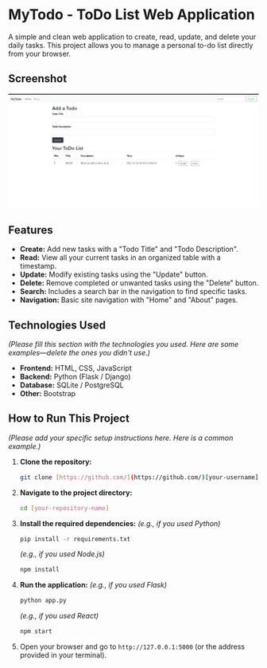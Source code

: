 # MyTodo - ToDo List Web Application

A simple and clean web application to create, read, update, and delete your daily tasks. This project allows you to manage a personal to-do list directly from your browser.

## Screenshot

![MyTodo Application Screenshot](login.png)

## Features

* **Create:** Add new tasks with a "Todo Title" and "Todo Description".
* **Read:** View all your current tasks in an organized table with a timestamp.
* **Update:** Modify existing tasks using the "Update" button.
* **Delete:** Remove completed or unwanted tasks using the "Delete" button.
* **Search:** Includes a search bar in the navigation to find specific tasks.
* **Navigation:** Basic site navigation with "Home" and "About" pages.

## Technologies Used

*(Please fill this section with the technologies you used. Here are some examples—delete the ones you didn't use.)*

* **Frontend:** HTML, CSS, JavaScript
* **Backend:** Python (Flask / Django)
* **Database:** SQLite / PostgreSQL
* **Other:** Bootstrap

## How to Run This Project

*(Please add your specific setup instructions here. Here is a common example.)*

1.  **Clone the repository:**
    ```sh
    git clone [https://github.com/](https://github.com/)[your-username]/[your-repository-name].git
    ```
2.  **Navigate to the project directory:**
    ```sh
    cd [your-repository-name]
    ```
3.  **Install the required dependencies:**
    *(e.g., if you used Python)*
    ```sh
    pip install -r requirements.txt
    ```
    *(e.g., if you used Node.js)*
    ```sh
    npm install
    ```
4.  **Run the application:**
    *(e.g., if you used Flask)*
    ```sh
    python app.py
    ```
    *(e.g., if you used React)*
    ```sh
    npm start
    ```
5.  Open your browser and go to `http://127.0.0.1:5000` (or the address provided in your terminal).
